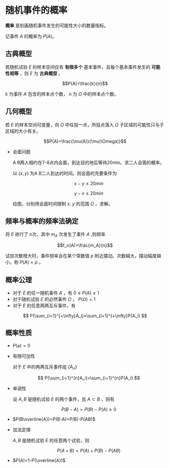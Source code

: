 # 随机事件的概率

**概率** 是刻画随机事件发生的可能性大小的数量指标。

记事件 $A$ 的概率为 $P(A)$。


## 古典概型

若随机试验 $E$ 的样本空间仅有 **有限多个** 基本事件，且每个基本事件发生的 **可能性相等** ，则 $E$ 为 **古典概型** 。

$$P(A)=\frac{k}{n}$$

$k$ 为事件 $A$ 包含的样本点个数， $n$ 为 $\Omega$ 中的样本点个数。

## 几何概型

若 $E$ 的样本空间可度量，向 $\Omega$ 中任投一点，所投点落入 $\Omega$ 子区域的可能性只与子区域的大小有关。

$$P(A)=\frac{\mu(A)}{\mu(\Omega)}$$

* 会面问题

    A B两人相约在7-8点内会面，到达目的地后等待20min。求二人会面的概率。

    以 $(x,y)$ 为A B二人到达的时间。则会面的充要条件为

    $$ x-y \le 20min $$

    $$ y-x \le 20min $$

    绘图，分别用会面时间限制 $x$, $y$ 的范围 $\Omega$ ，求解。

## 频率与概率的频率法确定

将 $E$ 进行了 $n$次，其中 $m_A$ 次发生了事件 $A$ ,则频率

$$f_n(A)=\frac{m_A}{n}$$

试验次数增大时，事件频率会在某个常数值 $p$ 附近摆动。次数越大，摆动幅度越小。称 $P(A)=p$ 。

## 概率公理

* 对于 $E$ 的任一随机事件 $A$ ，有 $0\le P(A) \le 1$
* 对于随机试验 $E$ 的必然事件 $\Omega$ ， $P(\Omega)=1$
* 对于 $E$ 的任意两两互斥事件，有

$$ P(\sum_{i=1}^{+\infty}A_i)=\sum_{i=1}^{+\infty}P(A_i) $$

## 概率性质

* $P(\varnothing)=0$

* 有限可加性

    对于 $E$ 中的两两互斥事件组 $\{A_n\}$

    $$ P(\sum_{i=1}^{n}A_i)=\sum_{i=1}^{n}P(A_i) $$
* 单调性

    设 $A, B$ 是随机试验 $E$ 的两个事件，且 $A\subset B$ ，则有

    $$ P(B-A)=P(B)-P(A)\ge 0 $$

* $P(B\overline{A})=P(B-A)=P(B)-P(AB)$

* 加法定理

    $A, B$ 是随机试验 $E$ 的任意两个试验，则

    $$ P(A+B)=P(A)+P(B)-P(AB) $$

* $P(A)=1-P(\overline{A})$
